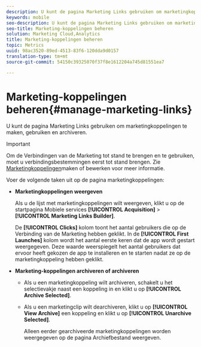 ```yaml
---
description: U kunt de pagina Marketing Links gebruiken om marketingkoppelingen te maken, te gebruiken en te archiveren.
keywords: mobile
seo-description: U kunt de pagina Marketing Links gebruiken om marketingkoppelingen te maken, te gebruiken en te archiveren.
seo-title: Marketing-koppelingen beheren
solution: Marketing Cloud,Analytics
title: Marketing-koppelingen beheren
topic: Metrics
uuid: 98ac3520-89ed-4513-83f6-120dda9d0157
translation-type: tm+mt
source-git-commit: 54150c39325070f37f8e1612204a745d81551ea7

---
```



# Marketing-koppelingen beheren{#manage-marketing-links}

U kunt de pagina Marketing Links gebruiken om marketingkoppelingen te maken, gebruiken en archiveren.

>[!IMPORTANT]
>
>Om de Verbindingen van de Marketing tot stand te brengen en te gebruiken, moet u verbindingsbestemmingen eerst tot stand brengen. Zie [Marketingkoppelingen](/help/using/acquisition-main/c-marketing-links-builder/t-create-edit-adobe-links/t-create-edit-adobe-links.md)maken of bewerken voor meer informatie.

Voer de volgende taken uit op de pagina marketingkoppelingen:

* **Marketingkoppelingen weergeven**

   Als u de lijst met marketingkoppelingen wilt weergeven, klikt u op de startpagina Mobiele services **[!UICONTROL Acquisition]** > **[!UICONTROL Marketing Links Builder]**.

   De **[!UICONTROL Clicks]** kolom toont het aantal gebruikers die op de Verbinding van de Marketing hebben geklikt. In de **[!UICONTROL First Launches]** kolom wordt het aantal eerste keren dat de app wordt gestart weergegeven. Deze waarde weerspiegelt het aantal gebruikers dat ervoor heeft gekozen de app te installeren en te starten nadat ze op de marketingkoppeling hebben geklikt.

* **Marketing-koppelingen archiveren of archiveren**

   * Als u een marketingkoppeling wilt archiveren, schakelt u het selectievakje naast een koppeling in en klikt u op **[!UICONTROL Archive Selected]**.
   * Als u een marketingclip wilt dearchiveren, klikt u op **[!UICONTROL View Archive]** een koppeling en klikt u op **[!UICONTROL Unarchive Selected]**.

      Alleen eerder gearchiveerde marketingkoppelingen worden weergegeven op de pagina Archiefbestand weergeven.

